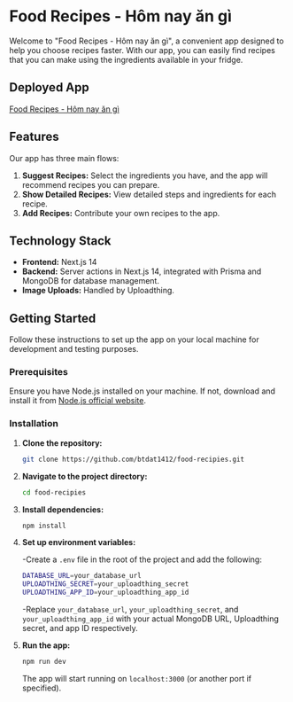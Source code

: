 # Food Recipes - Hôm nay ăn gì

Welcome to "Food Recipes - Hôm nay ăn gì", a convenient app designed to help you choose recipes faster. With our app, you can easily find recipes that you can make using the ingredients available in your fridge.

## Deployed App

[Food Recipes - Hôm nay ăn gì](https://food-recipies-taupe.vercel.app/)

## Features

Our app has three main flows:

1. **Suggest Recipes:** Select the ingredients you have, and the app will recommend recipes you can prepare.
2. **Show Detailed Recipes:** View detailed steps and ingredients for each recipe.
3. **Add Recipes:** Contribute your own recipes to the app.

## Technology Stack

- **Frontend:** Next.js 14
- **Backend:** Server actions in Next.js 14, integrated with Prisma and MongoDB for database management.
- **Image Uploads:** Handled by Uploadthing.

## Getting Started

Follow these instructions to set up the app on your local machine for development and testing purposes.

### Prerequisites

Ensure you have Node.js installed on your machine. If not, download and install it from [Node.js official website](https://nodejs.org/).

### Installation

1. **Clone the repository:**

   ```bash
   git clone https://github.com/btdat1412/food-recipies.git
   ```

2. **Navigate to the project directory:**
   ```bash
   cd food-recipies
   ```
3. **Install dependencies:**
   ```bash
   npm install
   ```
4. **Set up environment variables:**

   -Create a `.env` file in the root of the project and add the following:

   ```bash
   DATABASE_URL=your_database_url
   UPLOADTHING_SECRET=your_uploadthing_secret
   UPLOADTHING_APP_ID=your_uploadthing_app_id
   ```

   -Replace `your_database_url`, `your_uploadthing_secret`, and `your_uploadthing_app_id` with your actual MongoDB URL, Uploadthing secret, and app ID respectively.

5. **Run the app:**
   ```bash
   npm run dev
   ```
   The app will start running on `localhost:3000` (or another port if specified).
